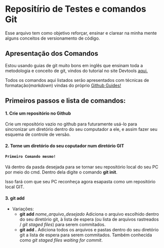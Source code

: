 # Repositírio de Testes e comandos Git
Esse arquivo tem como objetivo reforçar, ensinar e clarear na minha mente 
alguns conceitos de versionamento de código.

## Apresentação dos Comandos
Estou usando guias de git muito bons em inglês que ensinam
toda a metodologia e conceito de git, vindos do tutorial no site Devtools [aqui.](https://dev.to/gothamv/learn-the-basics-of-git-in-under-10-minutes-475c)

Todos os comandos aqui listados serão apresentados com
técnicas de formatação(*markdown*) vindas do próprio 
[Github Guides!](https://guides.github.com/features/mastering-markdown/)

## Primeiros passos e lista de comandos:

#### 1. Crie um repositório no Github
Crie um repositório vazio no github para futuramente usá-lo para sincronizar 
um diretório dentro do seu computador a ele, e assim fazer seu esquema de controle
de versão. 

#### 2. Torne um diretório do seu coputador num diretório GIT 
#### `Primeiro Comando mesmo!`
Vá dentro da pasda desejada para se tornar seu repositório local do seu PC
por meio do cmd. Dentro dela digite o comando **git init**.

Isso fará com que seu PC reconheça agora esapasta como um repositório local GIT.

#### 3. **git add**
- Variações:
  - **git add** *nome_arquivo_desejado*
Adiciona o arquivo escolhido dentro do seu diretório git, à lista de espera (ou lista de arquivos rastreados / *git staged files*) para serem commitados.
  - **git add .**
Adiciona todos os arquivos e pastas dentro do seu diretório git a lista de espera para serem commitados. Também conhecida como *git staged files waiting for commit*.